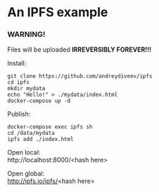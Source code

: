 # An IPFS example 

### WARNING!
Files will be uploaded **IRREVERSIBLY FOREVER!!!**

Install:

    git clone https://github.com/andreydiveev/ipfs
    cd ipfs
    mkdir mydata
    echo "Hello!" > ./mydata/index.html
    docker-compose up -d

Publish:

    docker-compose exec ipfs sh
    cd /data/mydata
    ipfs add ./index.html

Open local:<br>
http://localhost:8000/<hash here\><br>

Open global:<br>
http://ipfs.io/ipfs/<hash here\>

    
